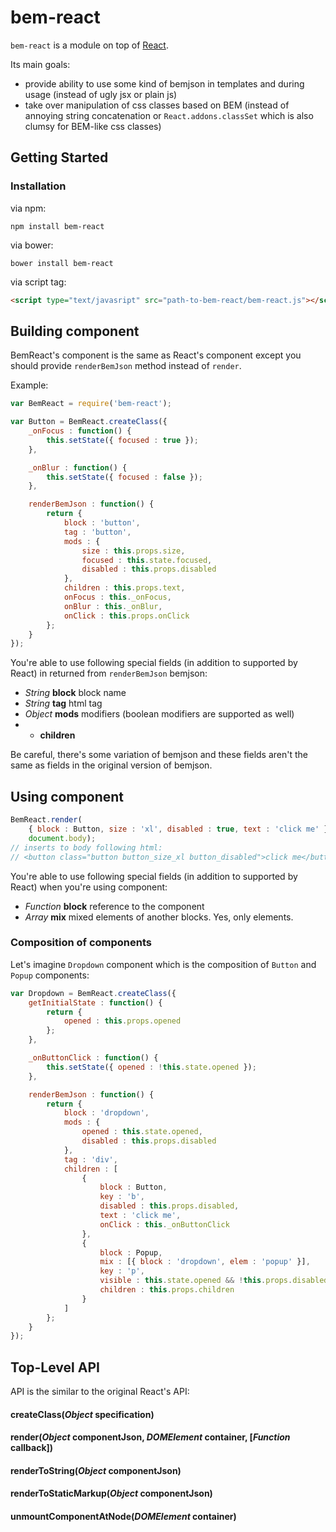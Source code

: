 # bem-react

`bem-react` is a module on top of [React](https://github.com/facebook/react/).

Its main goals:
  * provide ability to use some kind of bemjson in templates and during usage (instead of ugly jsx or plain js)
  * take over manipulation of css classes based on BEM (instead of annoying string concatenation or `React.addons.classSet` which is also clumsy for BEM-like css classes)

## Getting Started

### Installation
via npm:

`npm install bem-react`

via bower:

`bower install bem-react`

via script tag:
```html
<script type="text/javasript" src="path-to-bem-react/bem-react.js"></script>
```

## Building component
BemReact's component is the same as React's component except you should provide `renderBemJson` method instead of `render`.

Example:
```js
var BemReact = require('bem-react');

var Button = BemReact.createClass({
    _onFocus : function() {
        this.setState({ focused : true });
    },

    _onBlur : function() {
        this.setState({ focused : false });
    },

    renderBemJson : function() {
        return {
            block : 'button',
            tag : 'button',
            mods : {
                size : this.props.size,
                focused : this.state.focused,
                disabled : this.props.disabled
            },
            children : this.props.text,
            onFocus : this._onFocus,
            onBlur : this._onBlur,
            onClick : this.props.onClick
        };
    }
});
```
You're able to use following special fields (in addition to supported by React) in returned from `renderBemJson` bemjson:
  * *String* **block** block name
  * *String* **tag** html tag
  * *Object* **mods** modifiers (boolean modifiers are supported as well)
  * * **children**
  
Be careful, there's some variation of bemjson and these fields aren't the same as fields in the original version of bemjson.

## Using component
```js
BemReact.render(
    { block : Button, size : 'xl', disabled : true, text : 'click me' },
    document.body);
// inserts to body following html:
// <button class="button button_size_xl button_disabled">click me</button>
```
You're able to use following special fields (in addition to supported by React) when you're using component:
  * *Function* **block** reference to the component
  * *Array* **mix** mixed elements of another blocks. Yes, only elements.

### Composition of components
Let's imagine `Dropdown` component which is the composition of `Button` and `Popup` components:
```js
var Dropdown = BemReact.createClass({
    getInitialState : function() {
        return {
            opened : this.props.opened
        };
    },

    _onButtonClick : function() {
        this.setState({ opened : !this.state.opened });
    },

    renderBemJson : function() {
        return {
            block : 'dropdown',
            mods : {
                opened : this.state.opened,
                disabled : this.props.disabled
            },
            tag : 'div',
            children : [
                {
                    block : Button,
                    key : 'b',
                    disabled : this.props.disabled,
                    text : 'click me',
                    onClick : this._onButtonClick
                },
                {
                    block : Popup,
                    mix : [{ block : 'dropdown', elem : 'popup' }],
                    key : 'p',
                    visible : this.state.opened && !this.props.disabled,
                    children : this.props.children
                }
            ]
        };
    }
});
```

## Top-Level API

API is the similar to the original React's API:

#### createClass(*Object* specification)

#### render(*Object* componentJson, *DOMElement* container, [*Function* callback])

#### renderToString(*Object* componentJson)

#### renderToStaticMarkup(*Object* componentJson)

#### unmountComponentAtNode(*DOMElement* container)
